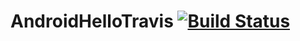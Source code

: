 # AndroidHelloTravis [![Build Status](https://travis-ci.org/anop72/AndroidHelloTravis.svg?branch=master)](https://travis-ci.org/anop72/AndroidHelloTravis)
